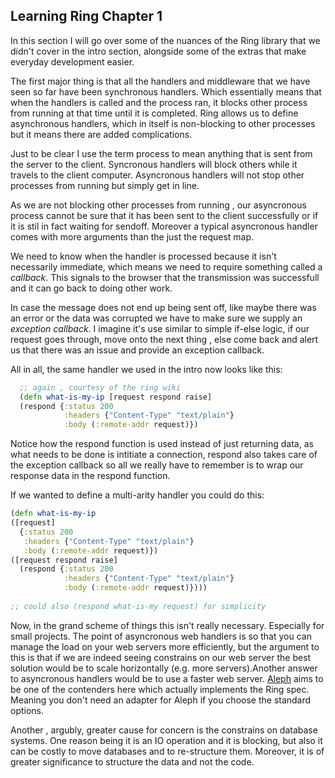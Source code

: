 ## Learning Ring Chapter 1

In this section I will go over some of the nuances of the Ring library that we didn't cover in the intro section, alongside some of the extras that make everyday development easier.

The first major thing is that all the handlers and middleware that we have seen so far have been synchronous handlers. Which essentially means that when the handlers is called and the process ran, it blocks other process from running at that time until it is completed. Ring allows us to define asynchronous handlers, which in itself is non-blocking to other processes but it means there are added complications. 

Just to be clear I use the term process to mean anything that is sent from the server to the client. Syncronous handlers will block others while it travels to the client computer. Asyncronous handlers will not stop other processes from running but simply get in line. 

As we are not blocking other processes from running , our asyncronous process cannot be sure that it has been sent to the client successfully or if it is stil in fact waiting for sendoff. Moreover a typical asyncronous handler comes with more arguments than the just the request map.

We need to know when the handler is processed because it isn't necessarily immediate, which means we need to require something called a *callback*. This signals to the browser that the transmission was successfull and it can go back to doing other work. 

In case the message does not end up being sent off, like maybe there was an error or the data was corrupted we have to make sure we supply an *exception callback*. I imagine it's use similar to simple if-else logic, if our request goes through, move onto the next thing , else come back and alert us that there was an issue and provide an exception callback.

All in all, the same handler we used in the intro now looks like this:


  ```Clojure
    ;; again , courtesy of the ring wiki
    (defn what-is-my-ip [request respond raise]
    (respond {:status 200
              :headers {"Content-Type" "text/plain"}
              :body (:remote-addr request)})
  ```

Notice how the respond function is used instead of just returning data, as what needs to be done is intitiate a connection, respond also takes care of the exception callback so all we really have to remember is to wrap our response data in the respond function.

If we wanted to define a multi-arity handler you could do this:

  ```Clojure
  (defn what-is-my-ip
  ([request]
    {:status 200
     :headers {"Content-Type" "text/plain"}
     :body (:remote-addr request)})
  ([request respond raise]
    (respond {:status 200
              :headers {"Content-Type" "text/plain"}
              :body (:remote-addr request)})))
              
  ;; could also (respond what-is-my request) for simplicity
  ```

Now, in the grand scheme of things this isn't really necessary. Especially for small projects. The point of asyncronous web handlers is so that you can manage the load on your web servers more efficiently, but the argument to this is that if we are indeed seeing constrains on our web server the best solution would be to scale horizontally (e.g. more servers).Another answer to asyncronous handlers would be to use a faster web server. [Aleph](https://github.com/ztellman/aleph) aims to be one of the contenders here which actually implements the Ring spec. Meaning you don't need an adapter for Aleph if you choose the  standard options. 

Another , argubly, greater cause for concern is the constrains on database systems. One reason being it is an IO operation and it is blocking, but also it can be costly to move databases and to re-structure them. Moreover, it is of greater significance to structure the data and not the code.

